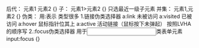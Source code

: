 后代： 元素1 元素2 {}
子： 元素1>元素2 {} 只选最近一级子元素
并集： 元素1,元素2 {}
伪类： 用:表示 类型很多 
1.链接伪类选择器 a:link 未被访问 a:visited 已被访问 a:hover 鼠标指针位其上 a:active 活动链接（鼠标按下未弹起） 按照LVHA的顺序写
2.:focus伪类选择器 用于<input>类表单元素 input:focus {}